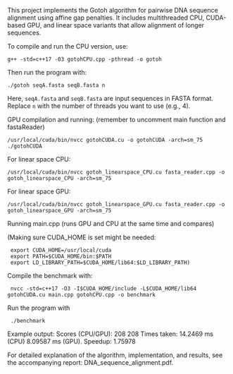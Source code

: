 This project implements the Gotoh algorithm for pairwise DNA sequence alignment using affine gap penalties. It includes multithreaded CPU, CUDA-based GPU, and linear space variants that allow alignment of longer sequences.

To compile and run the CPU version, use:

    g++ -std=c++17 -03 gotohCPU.cpp -pthread -o gotoh

Then run the program with:

    ./gotoh seqA.fasta seqB.fasta n

Here, `seqA.fasta` and `seqB.fasta` are input sequences in FASTA format. Replace `n` with the number of threads you want to use (e.g., 4).


GPU compilation and running: (remember to uncomment main function and fastaReader)

    /usr/local/cuda/bin/nvcc gotohCUDA.cu -o gotohCUDA -arch=sm_75
    ./gotohCUDA 

For linear space CPU:

    /usr/local/cuda/bin/nvcc gotoh_linearspace_CPU.cu fasta_reader.cpp -o gotoh_linearspace_CPU -arch=sm_75


For linear space GPU:

    /usr/local/cuda/bin/nvcc gotoh_linearspace_GPU.cu fasta_reader.cpp -o gotoh_linearspace_GPU -arch=sm_75



Running main.cpp (runs GPU and CPU at the same time and compares)


(Making sure CUDA_HOME is set might be needed: 

     export CUDA_HOME=/usr/local/cuda
     export PATH=$CUDA_HOME/bin:$PATH
     export LD_LIBRARY_PATH=$CUDA_HOME/lib64:$LD_LIBRARY_PATH)

Compile the benchmark with:

     nvcc -std=c++17 -O3 -I$CUDA_HOME/include -L$CUDA_HOME/lib64 gotohCUDA.cu main.cpp gotohCPU.cpp -o benchmark
     
Run the program with

     ./benchmark


Example output:
Scores (CPU/GPU): 208  208 Times taken: 14.2469 ms (CPU) 8.09587 ms (GPU). Speedup: 1.75978


For detailed explanation of the algorithm, implementation, and results, see the accompanying report: DNA_sequence_alignment.pdf.
